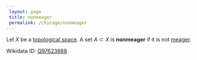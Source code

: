 ```yaml
---
 layout: page
 title: nonmeager
 permalink: /chicago/nonmeager
---
```


Let $X$ be a [topological space](https://defsmath.github.io/DefsMath/topological_space). A set $A\subset X$ is **nonmeager** if it is not [meager](https://defsmath.github.io/DefsMath/meager).

Wikidata ID: [Q97623888](https://www.wikidata.org/wiki/Q97623888)